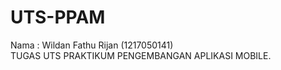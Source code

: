 # UTS-PPAM
Nama   : Wildan Fathu Rijan (1217050141) 
<br>TUGAS UTS PRAKTIKUM PENGEMBANGAN APLIKASI MOBILE.
